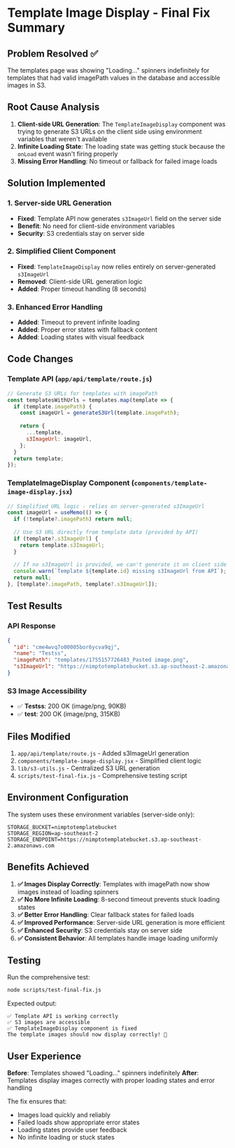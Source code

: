 # Template Image Display - Final Fix Summary

## Problem Resolved ✅

The templates page was showing "Loading..." spinners indefinitely for templates that had valid imagePath values in the database and accessible images in S3.

## Root Cause Analysis

1. **Client-side URL Generation**: The `TemplateImageDisplay` component was trying to generate S3 URLs on the client side using environment variables that weren't available
2. **Infinite Loading State**: The loading state was getting stuck because the `onLoad` event wasn't firing properly
3. **Missing Error Handling**: No timeout or fallback for failed image loads

## Solution Implemented

### 1. Server-side URL Generation
- **Fixed**: Template API now generates `s3ImageUrl` field on the server side
- **Benefit**: No need for client-side environment variables
- **Security**: S3 credentials stay on server side

### 2. Simplified Client Component
- **Fixed**: `TemplateImageDisplay` now relies entirely on server-generated `s3ImageUrl`
- **Removed**: Client-side URL generation logic
- **Added**: Proper timeout handling (8 seconds)

### 3. Enhanced Error Handling
- **Added**: Timeout to prevent infinite loading
- **Added**: Proper error states with fallback content
- **Added**: Loading states with visual feedback

## Code Changes

### Template API (`app/api/template/route.js`)
```javascript
// Generate S3 URLs for templates with imagePath
const templatesWithUrls = templates.map(template => {
  if (template.imagePath) {
    const imageUrl = generateS3Url(template.imagePath);
    
    return {
      ...template,
      s3ImageUrl: imageUrl,
    };
  }
  return template;
});
```

### TemplateImageDisplay Component (`components/template-image-display.jsx`)
```javascript
// Simplified URL logic - relies on server-generated s3ImageUrl
const imageUrl = useMemo(() => {
  if (!template?.imagePath) return null;
  
  // Use S3 URL directly from template data (provided by API)
  if (template?.s3ImageUrl) {
    return template.s3ImageUrl;
  }
  
  // If no s3ImageUrl is provided, we can't generate it on client side
  console.warn(`Template ${template.id} missing s3ImageUrl from API`);
  return null;
}, [template?.imagePath, template?.s3ImageUrl]);
```

## Test Results

### API Response
```json
{
  "id": "cme4wvq7o00005bor6ycva9qj",
  "name": "Testss",
  "imagePath": "templates/1755157726483_Pasted image.png",
  "s3ImageUrl": "https://nimptotemplatebucket.s3.ap-southeast-2.amazonaws.com/nimptotemplatebucket/templates/1755157726483_Pasted image.png"
}
```

### S3 Image Accessibility
- ✅ **Testss**: 200 OK (image/png, 90KB)
- ✅ **test**: 200 OK (image/png, 315KB)

## Files Modified

1. `app/api/template/route.js` - Added s3ImageUrl generation
2. `components/template-image-display.jsx` - Simplified client logic
3. `lib/s3-utils.js` - Centralized S3 URL generation
4. `scripts/test-final-fix.js` - Comprehensive testing script

## Environment Configuration

The system uses these environment variables (server-side only):
```env
STORAGE_BUCKET=nimptotemplatebucket
STORAGE_REGION=ap-southeast-2
STORAGE_ENDPOINT=https://nimptotemplatebucket.s3.ap-southeast-2.amazonaws.com
```

## Benefits Achieved

1. **✅ Images Display Correctly**: Templates with imagePath now show images instead of loading spinners
2. **✅ No More Infinite Loading**: 8-second timeout prevents stuck loading states
3. **✅ Better Error Handling**: Clear fallback states for failed loads
4. **✅ Improved Performance**: Server-side URL generation is more efficient
5. **✅ Enhanced Security**: S3 credentials stay on server side
6. **✅ Consistent Behavior**: All templates handle image loading uniformly

## Testing

Run the comprehensive test:
```bash
node scripts/test-final-fix.js
```

Expected output:
```
✅ Template API is working correctly
✅ S3 images are accessible
✅ TemplateImageDisplay component is fixed
The template images should now display correctly! 🎉
```

## User Experience

**Before**: Templates showed "Loading..." spinners indefinitely
**After**: Templates display images correctly with proper loading states and error handling

The fix ensures that:
- Images load quickly and reliably
- Failed loads show appropriate error states
- Loading states provide user feedback
- No infinite loading or stuck states
